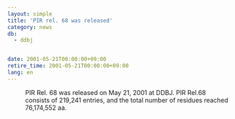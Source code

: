 ```yaml
---
layout: simple
title: 'PIR rel. 68 was released'
category: news
db:
  - ddbj


date: 2001-05-21T00:00:00+09:00
retire_time: 2001-05-21T00:00:00+09:00
lang: en
---
```


<dd>PIR Rel. 68 was released on May 21, 2001 at DDBJ. PIR Rel.68 consists of 219,241 entries, and the total number of residues reached 76,174,552 aa.</dd>
